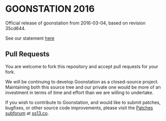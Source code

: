 # GOONSTATION 2016 #

Official release of goonstation from 2016-03-04, based on revision 35cd644.

See our statement [here](http://goo.gl/RmjGFN)

## Pull Requests ## 

You are welcome to fork this repository and accept pull requests for your fork.

We will be continuing to develop Goonstation as a closed-source project. Maintaining both this source tree and our private one would be more of an investment in terms of time and effort than we are willing to undertake.

If you wish to contribute to Goonstation, and would like to submit patches, bugfixes, or other source code improvements, please visit the [Patches subforum](http://forum.ss13.co/forumdisplay.php?fid=30) at [ss13.co](http://forum.ss13.co).
